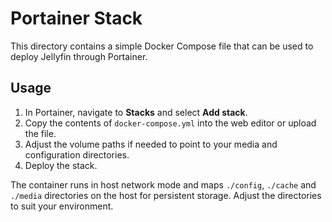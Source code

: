# Portainer Stack

This directory contains a simple Docker Compose file that can be used to deploy Jellyfin through Portainer.

## Usage

1. In Portainer, navigate to **Stacks** and select **Add stack**.
2. Copy the contents of `docker-compose.yml` into the web editor or upload the file.
3. Adjust the volume paths if needed to point to your media and configuration directories.
4. Deploy the stack.

The container runs in host network mode and maps `./config`, `./cache` and `./media` directories on the host for persistent storage. Adjust the directories to suit your environment.
